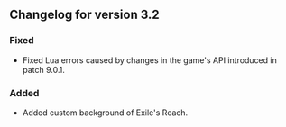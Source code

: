 ## Changelog for version 3.2

### Fixed

- Fixed Lua errors caused by changes in the game's API introduced in patch 9.0.1.

### Added

- Added custom background of Exile's Reach.